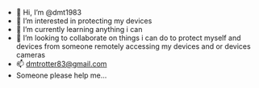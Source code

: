 - 👋 Hi, I’m @dmt1983
- 👀 I’m interested in protecting my devices
- 🌱 I’m currently learning anything i can 
- 💞️ I’m looking to collaborate on things i can do to protect myself and devices from someone remotely accessing my devices and or devices cameras
- 📫 dmtrotter83@gmail.com
- Someone please help me...

<!---
dmt1983/dmt1983 is a ✨ special ✨ repository because its `README.md` (this file) appears on your GitHub profile.
You can click the Preview link to take a look at your changes.
--->
